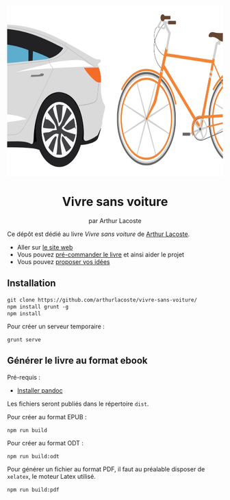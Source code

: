 <p align="center">
  <img src="images/social-card.jpg" height="400">
  <h1 align="center">Vivre sans voiture</h1>
  <p align="center">par Arthur Lacoste<p>
</p>

Ce dépôt est dédié au livre _Vivre sans voiture_ de [Arthur Lacoste](https://arthurlacoste.com).

- Aller sur [le site web](https://sansvoiture.fr)
- Vous pouvez [pré-commander le livre](https://gumroad.com/l/vivre-sans-voiture) et ainsi aider le projet
- Vous pouvez [proposer vos idées](https://github.com/arthurlacoste/vivre-sans-voiture/issues)

## Installation

```shell
git clone https://github.com/arthurlacoste/vivre-sans-voiture/
npm install grunt -g
npm install
```

Pour créer un serveur temporaire :

```
grunt serve
```


## Générer le livre au format ebook

Pré-requis :
- [Installer pandoc](https://pandoc.org/installing.html)

Les fichiers seront publiés dans le répertoire `dist`.

Pour créer au format EPUB :

```shell
npm run build
```

Pour créer au format ODT :

```shell
npm run build:odt
```

Pour générer un fichier au format PDF, il faut au préalable disposer de `xelatex`, le moteur Latex utilisé.

```shell
npm run build:pdf
```
